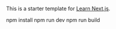 This is a starter template for [Learn Next.js](https://nextjs.org/learn).

npm install
npm run dev
npm run build